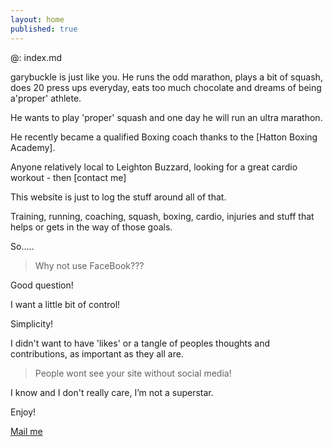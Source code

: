```yaml
---
layout: home
published: true
---
```

@: index.md

garybuckle is just like you. He runs the odd marathon, plays a bit of squash, does 20 press ups everyday, eats too much chocolate and dreams of being a'proper' athlete.

He wants to play 'proper' squash and one day he will run an ultra marathon.

He recently became a qualified Boxing coach thanks to the [Hatton Boxing Academy].

Anyone relatively local to Leighton Buzzard, looking for a great cardio workout - then [contact me]

This website is just to log the stuff around all of that.

Training, running, coaching, squash, boxing, cardio, injuries and stuff that helps or gets in the way of those goals.

So.....
> Why not use FaceBook???

Good question!

I want a little bit of control!

Simplicity!

I didn't want to have 'likes' or a tangle of peoples thoughts and contributions, as important as they all are.

> People wont see your site without social media!

I know and I don't really care, I’m not a superstar.

Enjoy!

[Mail me](mailto:iambuckle@icloud.com)
